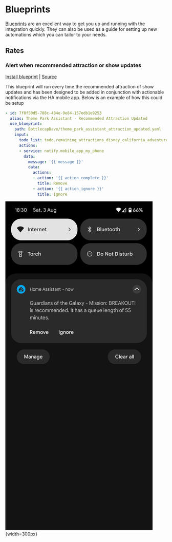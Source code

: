 # Blueprints

[Blueprints](https://www.home-assistant.io/docs/automation/using_blueprints/) are an excellent way to get you up and running with the integration quickly. They can also be used as a guide for setting up new automations which you can tailor to your needs. 

## Rates

### Alert when recommended attraction or show updates

[Install blueprint](https://my.home-assistant.io/redirect/blueprint_import/?blueprint_url=https%3A%2F%2Fgithub.com%2FBottlecapDave%2FHomeAssistant-ThemeParkAssistant%2Fblob%2Fdevelop%2F_docs%2Fblueprints%2Ftheme_park_assistant_attraction_updated.yaml) | [Source](./blueprints/theme_park_assistant_attraction_updated.yaml)

This blueprint will run every time the recommended attraction of show updates and has been designed to be added in conjunction with actionable notifications via the HA mobile app. Below is an example of how this could be setup

```yaml
- id: 7f8f50d5-788c-484e-9e84-157edb1e9253
  alias: Theme Park Assistant - Recommended Attraction Updated
  use_blueprint:
    path: BottlecapDave/theme_park_assistant_attraction_updated.yaml
    input:
      todo_list: todo.remaining_attractions_disney_california_adventure_park
      actions:
      - service: notify.mobile_app_my_phone
        data:
          message: '{{ message }}'
          data:
            actions:
            - action: '{{ action_complete }}'
              title: Remove
            - action: '{{ action_ignore }}'
              title: Ignore
```

![Notification Example](./assets/alert_example.png){width=300px}